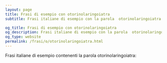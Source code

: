 ```yaml
---
layout: page
title: Frasi di esempio con otorinolaringoiatra 
subtitle: Frasi italiane di esempio con la parola  otorinolaringoiatra

og_title: Frasi di esempio con otorinolaringoiatra 
og_description: Frasi italiane di esempio con la parola  otorinolaringoiatra
og_type: website
permalink: /frasi/o/otorinolaringoiatra.html
---
```


Frasi italiane di esempio contenenti la parola otorinolaringoiatra:


